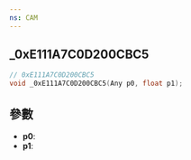 ```yaml
---
ns: CAM
---
```

## _0xE111A7C0D200CBC5

```c
// 0xE111A7C0D200CBC5
void _0xE111A7C0D200CBC5(Any p0, float p1);
```


## 參數
* **p0**: 
* **p1**: 

